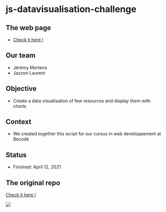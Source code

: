 # js-datavisualisation-challenge

## The web page

- [Check it here !](https://laurent-jazzon.github.io/js-data-visualisation/)

## Our team

- Jérémy Mertens
- Jazzon Laurent

## Objective

- Create a data visualisation of few resources and display them with charts

## Context 

- We created together this script for our cursus in web developpement at Becode

## Status 

- Finished: April 12, 2021

## The original repo 

[Check it here !](https://github.com/JER89/js-datavisualisation-challenge)

![](https://media.giphy.com/media/WOBqCAeZzhny1R1fwq/giphy.gif)